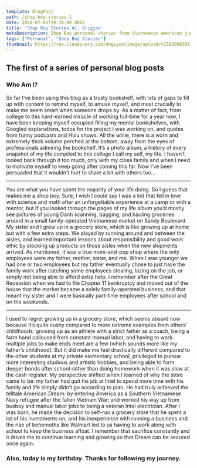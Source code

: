 ```yaml
---
template: BlogPost
path: /shop-boy-stories-1
date: 2020-07-05T19:30:00.000Z
title: 'Shop Boy Stories #1: Origins'
metaDescription: Shop Boy personal stories from Vietnamese American junior software engineer.
tags: ["Personal", "Shop Boy Stories"]
thumbnail: https://res.cloudinary.com/dnguyen/image/upload/v1593998397/blog/personal/shop-boy_dzhdsf.jpg
---
```

## The first of a series of personal blog posts
### Who Am I?

So far I’ve been using this blog as a trusty bookshelf, with lots of gaps to fill up with content to remind myself, to amuse myself, and most crucially to make me seem smart when someone drops by. As a matter of fact, from college to this hard-earned miracle of working full-time for a year now, I have been keeping myself occupied filling my mental bookshelves, with Googled explanations, todos for the project I was working on, and quotes from funny podcasts and Hulu shows. All the while, there is a worn and extremely thick volume perched at the bottom, away from the eyes of professionals admiring the bookshelf. It’s a photo album, a history of every snapshot of my life compiled to this collage I call my self, my life. I haven’t looked back through it too much, only with my close family and when I need to motivate myself to keep going after coming this far. Now I’ve been persuaded that it wouldn’t hurt to share a bit with others too...

---

You are what you have spent the majority of your life doing. So I guess that makes me a shop boy.  Sure, I wish I could say I was a kid that fell in love with science and math after an unforgettable experience at a camp or with a mentor, but if you looked through the pages of my life album you’d mostly see pictures of young Danh scanning, bagging, and hauling groceries around in a small family-operated Vietnamese market on Sandy Boulevard.  My sister and I grew up in a grocery store, which is like growing up at home but with a few extra steps.  We played by running around and between the aisles, and learned important lessons about responsibility and good work ethic by stocking up products on those aisles when the new shipments arrived.  As mentioned, it was a true  mom-and-pop shop where the only employees were my father, mother, sister, and me.  When I was younger we had one or two employees but my father eventually chose to just have the family work after catching some employees stealing, lazing on the job, or simply not being able to afford extra help.  I remember after the Great Recession when we had to file Chapter 11 bankruptcy and moved out of the house that the market became a solely family-operated business, and that meant my sister and I were basically part-time employees after school and on the weekends.

--- 

I used to regret growing up in a grocery store, which seems absurd now because it’s quite cushy compared to more extreme examples from others’ childhoods: growing up as an athlete with a strict father as a coach, being a farm hand calloused from constant manual labor, and having to work multiple jobs to make ends meet are a few (which sounds more like my father’s childhood). But it did make me feel drastically different compared to the other students at my private elementary school, privileged to pursue more interesting studious and artistic hobbies, and being able to form deeper bonds after school rather than doing homework when it was slow at the cash register.  My perspective shifted when I learned of why the store came to be: my father had quit his job at Intel to spend more time with his family and life simply didn’t go according to plan.  He had truly achieved the telltale American Dream: by entering America as a Southern Vietnamese Navy refugee after the fallen Vietnam War; and worked his way up from busboy and manual labor jobs to being a veteran Intel electrician. After I was born, he made the decision to self-run a grocery store that he spent a lot of his investments on, and his inexperience with running a business and the rise of behemoths like Walmart led to us having to work along with school to keep the business afloat.  I remember that sacrifice constantly and it drives me to continue learning and growing so that Dream can be secured once again.
### Also, today is my birthday. Thanks for following my journey.



